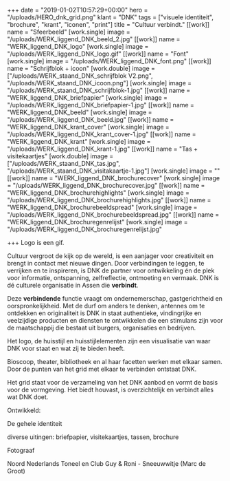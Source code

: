 +++
date = "2019-01-02T10:57:29+00:00"
hero = "/uploads/HERO_dnk_grid.png"
klant = "DNK"
tags = ["visuele identiteit", "brochure", "krant", "iconen", "print"]
title = "Cultuur verbindt."
[[work]]
name = "Sfeerbeeld"
[work.single]
image = "/uploads/WERK_liggend_DNK_beeld_2.jpg"
[[work]]
name = "WERK_liggend_DNK_logo"
[work.single]
image = "/uploads/WERK_liggend_DNK_logo.gif"
[[work]]
name = "Font"
[work.single]
image = "/uploads/WERK_liggend_DNK_font.png"
[[work]]
name = "Schrijfblok + icoon"
[work.double]
image = ["/uploads/WERK_staand_DNK_schrijfblok V2.png", "/uploads/WERK_staand_DNK_icoon.png"]
[work.single]
image = "/uploads/WERK_staand_DNK_schrijfblok-1.jpg"
[[work]]
name = "WERK_liggend_DNK_briefpapier"
[work.single]
image = "/uploads/WERK_liggend_DNK_briefpapier-1.jpg"
[[work]]
name = "WERK_liggend_DNK_beeld"
[work.single]
image = "/uploads/WERK_liggend_DNK_beeld.jpg"
[[work]]
name = "WERK_liggend_DNK_krant_cover"
[work.single]
image = "/uploads/WERK_liggend_DNK_krant_cover-1.jpg"
[[work]]
name = "WERK_liggend_DNK_krant"
[work.single]
image = "/uploads/WERK_liggend_DNK_krant-1.jpg"
[[work]]
name = "Tas + visitekaartjes"
[work.double]
image = ["/uploads/WERK_staand_DNK_tas.jpg", "/uploads/WERK_staand_DNK_visitakaartje-1.jpg"]
[work.single]
image = ""
[[work]]
name = "WERK_liggend_DNK_brochurecover"
[work.single]
image = "/uploads/WERK_liggend_DNK_brochurecover.jpg"
[[work]]
name = "WERK_liggend_DNK_brochurehighlights"
[work.single]
image = "/uploads/WERK_liggend_DNK_brochurehighlights.jpg"
[[work]]
name = "WERK_liggend_DNK_brochurebeeldspread"
[work.single]
image = "/uploads/WERK_liggend_DNK_brochurebeeldspread.jpg"
[[work]]
name = "WERK_liggend_DNK_brochuregenrelijst"
[work.single]
image = "/uploads/WERK_liggend_DNK_brochuregenrelijst.jpg"

+++
Logo is een gif.

Cultuur vergroot de kijk op de wereld, is een aanjager voor creativiteit en brengt in contact met nieuwe dingen. Door verbindingen te leggen, te verrijken en te inspireren, is DNK de partner voor ontwikkeling én de plek voor informatie, ontspanning, zelfreflectie, ontmoeting en vermaak. DNK is dé culturele organisatie in Assen die **verbindt**.

Deze **verbindende** functie vraagt om ondernemerschap, gastgerichtheid en oorspronkelijkheid. Met de durf om anders te denken, antennes om te ontdekken en originaliteit is DNK in staat authentieke, vindingrijke en veelzijdige producten en diensten te ontwikkelen die een stimulans zijn voor de maatschappij die bestaat uit burgers, organisaties en bedrijven.

Het logo, de huisstijl en huisstijlelementen zijn een visualisatie van waar DNK voor staat en wat zij te bieden heeft.

Bioscoop, theater, bibliotheek en al haar facetten werken met elkaar samen. Door de punten van het grid met elkaar te verbinden ontstaat DNK.

Het grid staat voor de verzameling van het DNK aanbod en vormt de basis voor de vormgeving. Het biedt houvast, is overzichtelijk en verbindt alles wat DNK doet.

Ontwikkeld:

De gehele identiteit

diverse uitingen: briefpapier, visitekaartjes, tassen, brochure

Fotograaf

Noord Nederlands Toneel en Club Guy & Roni - Sneeuwwitje (Marc de Groot)